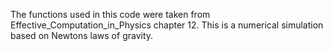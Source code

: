 The functions used in this code were taken from Effective_Computation_in_Physics chapter 12. This is a numerical simulation based on Newtons laws of gravity.
